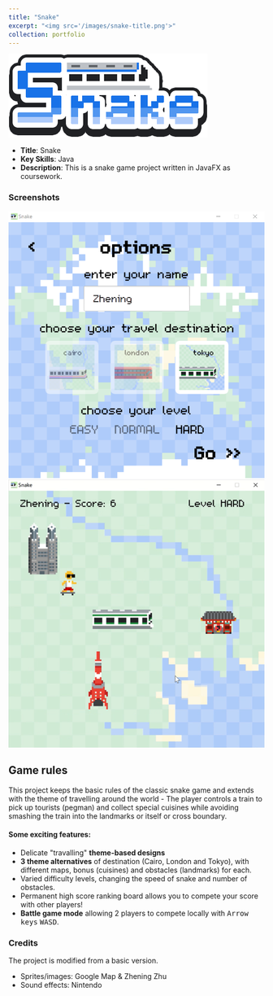 ```yaml
---
title: "Snake"
excerpt: "<img src='/images/snake-title.png'>"
collection: portfolio
---
```

<img src='/images/snake-title.png'>

- **Title**: Snake
- **Key Skills**: Java
- **Description**: This is a snake game project written in JavaFX as coursework. 

### Screenshots

<img src='/images/snake-options.png'>
<img src='/images/snake-game.png'>

## Game rules

This project keeps the basic rules of the classic snake game and extends with the theme of travelling around the world - The player controls a train to pick up tourists (pegman) and collect special cuisines while avoiding smashing the train into the landmarks or itself or cross boundary.

#### Some exciting features:
- Delicate "travalling" **theme-based designs**
- **3 theme alternatives** of destination (Cairo, London and Tokyo), with different maps, bonus (cuisines) and obstacles (landmarks) for each.
- Varied difficulty levels, changing the speed of snake and number of obstacles.
- Permanent high score ranking board allows you to compete your score with other players!
- **Battle game mode** allowing 2 players to compete locally with <kbd>Arrow keys</kbd> <kbd>WASD</kbd>.

### Credits
The project is modified from a basic version.
- Sprites/images: Google Map & Zhening Zhu
- Sound effects: Nintendo